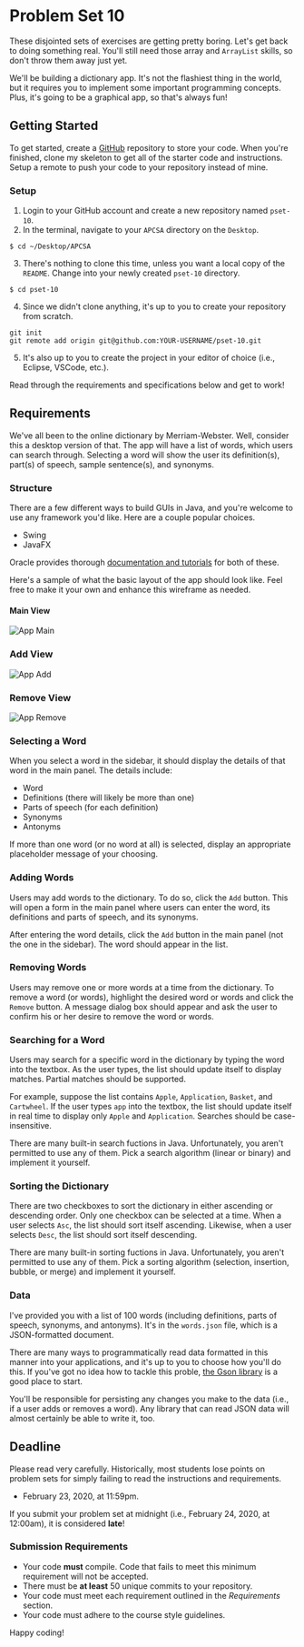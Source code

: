 # Problem Set 10

These disjointed sets of exercises are getting pretty boring. Let's get back to doing something real. You'll still need those array and `ArrayList` skills, so don't throw them away just yet.

We'll be building a dictionary app. It's not the flashiest thing in the world, but it requires you to implement some important programming concepts. Plus, it's going to be a graphical app, so that's always fun!

## Getting Started

To get started, create a [GitHub](https://github.com/) repository to store your code. When you're finished, clone my skeleton to get all of the starter code and instructions. Setup a remote to push your code to your repository instead of mine.

### Setup

1. Login to your GitHub account and create a new repository named `pset-10`.
2. In the terminal, navigate to your `APCSA` directory on the `Desktop`.
```
$ cd ~/Desktop/APCSA
```
3. There's nothing to clone this time, unless you want a local copy of the `README`. Change into your newly created `pset-10` directory.
```
$ cd pset-10
```
4. Since we didn't clone anything, it's up to you to create your repository from scratch.
```
git init
git remote add origin git@github.com:YOUR-USERNAME/pset-10.git
```
5. It's also up to you to create the project in your editor of choice (i.e., Eclipse, VSCode, etc.).

Read through the requirements and specifications below and get to work!

## Requirements

We've all been to the online dictionary by Merriam-Webster. Well, consider this a desktop version of that. The app will have a list of words, which users can search through. Selecting a word will show the user its definition(s), part(s) of speech, sample sentence(s), and synonyms.

### Structure

There are a few different ways to build GUIs in Java, and you're welcome to use any framework you'd like. Here are a couple popular choices.

* Swing
* JavaFX

Oracle provides thorough [documentation and tutorials](https://docs.oracle.com/javase/8/javase-clienttechnologies.htm) for both of these.

Here's a sample of what the basic layout of the app should look like. Feel free to make it your own and enhance this wireframe as needed.

#### Main View

![App Main](https://github.com/ap-java-ucvts/pset-10-skeleton/blob/master/images/mockup-main.png)

### Add View

![App Add](https://github.com/ap-java-ucvts/pset-10-skeleton/blob/master/images/mockup-add.png)

### Remove View

![App Remove](https://github.com/ap-java-ucvts/pset-10-skeleton/blob/master/images/mockup-remove.png)

### Selecting a Word

When you select a word in the sidebar, it should display the details of that word in the main panel. The details include:

* Word
* Definitions (there will likely be more than one)
* Parts of speech (for each definition)
* Synonyms
* Antonyms

If more than one word (or no word at all) is selected, display an appropriate placeholder message of your choosing.

### Adding Words

Users may add words to the dictionary. To do so, click the `Add` button. This will open a form in the main panel where users can enter the word, its definitions and parts of speech, and its synonyms.

After entering the word details, click the `Add` button in the main panel (not the one in the sidebar). The word should appear in the list.

### Removing Words

Users may remove one or more words at a time from the dictionary. To remove a word (or words), highlight the desired word or words and click the `Remove` button. A message dialog box should appear and ask the user to confirm his or her desire to remove the word or words.

### Searching for a Word

Users may search for a specific word in the dictionary by typing the word into the textbox. As the user types, the list should update itself to display matches. Partial matches should be supported.

For example, suppose the list contains `Apple`, `Application`, `Basket`, and `Cartwheel`. If the user types `app` into the textbox, the list should update itself in real time to display only `Apple` and `Application`. Searches should be case-insensitive.

There are many built-in search fuctions in Java. Unfortunately, you aren't permitted to use any of them. Pick a search algorithm (linear or binary) and implement it yourself.

### Sorting the Dictionary

There are two checkboxes to sort the dictionary in either ascending or descending order. Only one checkbox can be selected at a time. When a user selects `Asc`, the list should sort itself ascending. Likewise, when a user selects `Desc`, the list should sort itself descending.

There are many built-in sorting fuctions in Java. Unfortunately, you aren't permitted to use any of them. Pick a sorting algorithm (selection, insertion, bubble, or merge) and implement it yourself.

### Data

I've provided you with a list of 100 words (including definitions, parts of speech, synonyms, and antonyms). It's in the `words.json` file, which is a JSON-formatted document.

There are many ways to programmatically read data formatted in this manner into your applications, and it's up to you to choose how you'll do this. If you've got no idea how to tackle this proble, [the Gson library](https://github.com/google/gson) is a good place to start.

You'll be responsible for persisting any changes you make to the data (i.e., if a user adds or removes a word). Any library that can read JSON data will almost certainly be able to write it, too.

## Deadline

Please read very carefully. Historically, most students lose points on problem sets for simply failing to read the instructions and requirements.

* February 23, 2020, at 11:59pm.

If you submit your problem set at midnight (i.e., February 24, 2020, at 12:00am), it is considered **late**!

### Submission Requirements

* Your code **must** compile. Code that fails to meet this minimum requirement will not be accepted.
* There must be **at least** 50 unique commits to your repository.
* Your code must meet each requirement outlined in the *Requirements* section.
* Your code must adhere to the course style guidelines.

Happy coding!
